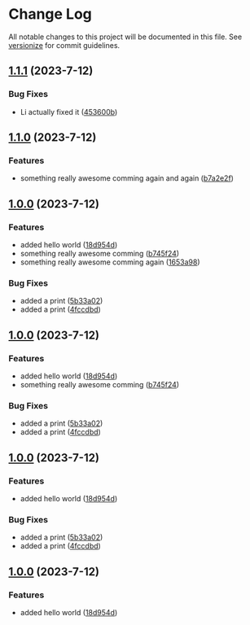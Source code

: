 # Change Log

All notable changes to this project will be documented in this file. See [versionize](https://github.com/versionize/versionize) for commit guidelines.

<a name="1.1.1"></a>
## [1.1.1](https://www.github.com/JackKrueckeberg/TestVersionize/releases/tag/v1.1.1) (2023-7-12)

### Bug Fixes

* Li actually fixed it ([453600b](https://www.github.com/JackKrueckeberg/TestVersionize/commit/453600b665e87f4f2768d8b9eb991e3f25c7f751))

<a name="1.1.0"></a>
## [1.1.0](https://www.github.com/JackKrueckeberg/TestVersionize/releases/tag/v1.1.0) (2023-7-12)

### Features

* something really awesome comming again and again ([b7a2e2f](https://www.github.com/JackKrueckeberg/TestVersionize/commit/b7a2e2fe5c8b7bb16c2a957ec7ec9666605a1ae8))

<a name="1.0.0"></a>
## [1.0.0](https://www.github.com/JackKrueckeberg/TestVersionize/releases/tag/v1.0.0) (2023-7-12)

### Features

* added hello world ([18d954d](https://www.github.com/JackKrueckeberg/TestVersionize/commit/18d954dab0f2ad158cfaa1219f4c7be72d3d1fad))
* something really awesome comming ([b745f24](https://www.github.com/JackKrueckeberg/TestVersionize/commit/b745f24ea29014b9f9e37904b917344d5d1e5834))
* something really awesome comming again ([1653a98](https://www.github.com/JackKrueckeberg/TestVersionize/commit/1653a98d08c4d1c229efbf5a18f4f4eb6826bf80))

### Bug Fixes

* added a print ([5b33a02](https://www.github.com/JackKrueckeberg/TestVersionize/commit/5b33a020ec1ca25582eb7f0f3c4a21e376aab944))
* added a print ([4fccdbd](https://www.github.com/JackKrueckeberg/TestVersionize/commit/4fccdbdce5a0d1667a71084879365adc20ff1d00))

<a name="1.0.0"></a>
## [1.0.0](https://www.github.com/JackKrueckeberg/TestVersionize/releases/tag/v1.0.0) (2023-7-12)

### Features

* added hello world ([18d954d](https://www.github.com/JackKrueckeberg/TestVersionize/commit/18d954dab0f2ad158cfaa1219f4c7be72d3d1fad))
* something really awesome comming ([b745f24](https://www.github.com/JackKrueckeberg/TestVersionize/commit/b745f24ea29014b9f9e37904b917344d5d1e5834))

### Bug Fixes

* added a print ([5b33a02](https://www.github.com/JackKrueckeberg/TestVersionize/commit/5b33a020ec1ca25582eb7f0f3c4a21e376aab944))
* added a print ([4fccdbd](https://www.github.com/JackKrueckeberg/TestVersionize/commit/4fccdbdce5a0d1667a71084879365adc20ff1d00))

<a name="1.0.0"></a>
## [1.0.0](https://www.github.com/JackKrueckeberg/TestVersionize/releases/tag/v1.0.0) (2023-7-12)

### Features

* added hello world ([18d954d](https://www.github.com/JackKrueckeberg/TestVersionize/commit/18d954dab0f2ad158cfaa1219f4c7be72d3d1fad))

### Bug Fixes

* added a print ([5b33a02](https://www.github.com/JackKrueckeberg/TestVersionize/commit/5b33a020ec1ca25582eb7f0f3c4a21e376aab944))
* added a print ([4fccdbd](https://www.github.com/JackKrueckeberg/TestVersionize/commit/4fccdbdce5a0d1667a71084879365adc20ff1d00))

<a name="1.0.0"></a>
## [1.0.0](https://www.github.com/JackKrueckeberg/TestVersionize/releases/tag/v1.0.0) (2023-7-12)

### Features

* added hello world ([18d954d](https://www.github.com/JackKrueckeberg/TestVersionize/commit/18d954dab0f2ad158cfaa1219f4c7be72d3d1fad))

